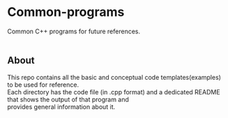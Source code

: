 # Common-programs
Common C++ programs for future references.
<br>
<br>

## About
This repo contains all the basic and conceptual code templates(examples) to be used for reference.<br>
Each directory has the code file (in .cpp format) and a dedicated README that shows the output of that program and<br>
provides general information about it.
